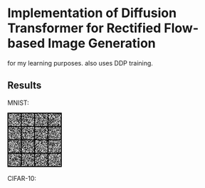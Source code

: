 # Implementation of Diffusion Transformer for Rectified Flow-based Image Generation

for my learning purposes. also uses DDP training.

## Results

MNIST:

![mnist generated digits GIF](figures/grid.gif)

CIFAR-10:
